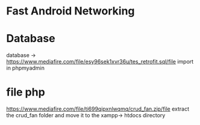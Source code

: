 # Fast Android Networking

# Database
database -> https://www.mediafire.com/file/esy96sek1xvr36u/tes_retrofit.sql/file
import in phpmyadmin

# file php
https://www.mediafire.com/file/ti699qipxnlwqmq/crud_fan.zip/file
extract the crud_fan folder and move it to the xampp-> htdocs directory
